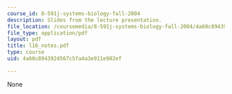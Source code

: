 ```yaml
---
course_id: 8-591j-systems-biology-fall-2004
description: Slides from the lecture presentation.
file_location: /coursemedia/8-591j-systems-biology-fall-2004/4a60c8943924567c5fa4a3e911e902ef_l16_notes.pdf
file_type: application/pdf
layout: pdf
title: l16_notes.pdf
type: course
uid: 4a60c8943924567c5fa4a3e911e902ef

---
```

None